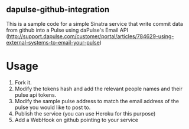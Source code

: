 ## dapulse-github-integration
This is a sample code for a simple Sinatra service that write commit data from github into a Pulse using daPulse's Email API (http://support.dapulse.com/customer/portal/articles/784629-using-external-systems-to-email-your-pulse)

# Usage

1. Fork it.
2. Modify the tokens hash and add the relevant people names and their pulse api tokens.
3. Modify the sample pulse address to match the email address of the pulse you would like to post to. 
4. Publish the service (you can use Heroku for this purpose)
5. Add a WebHook on github pointing to your service
 
